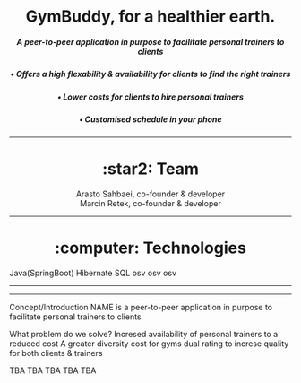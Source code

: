 <h1 align="center"> GymBuddy, for a healthier earth. </h1>
<h5 align="center">A peer-to-peer application in purpose to facilitate personal trainers to clients</h5>
<h5 align="center">	• Offers a high flexability & availability for clients to find the right trainers</h5>
<h5 align="center">	• Lower costs for clients to hire personal trainers</h5>
<h5 align="center"> • Customised schedule in your phone</h5>

<hr>
  <h1 align="center"> :star2: Team  </h1>
  <p align="center">
      Arasto Sahbaei, co-founder & developer      <br />
      Marcin Retek, co-founder & developer   </p>
<hr>
  <h1 align="center"> :computer: Technologies  </h1>
  Java(SpringBoot)
  Hibernate
  SQL
  osv
  osv
  osv
<hr><hr>

Concept/Introduction
NAME is a peer-to-peer application in purpose to facilitate personal trainers to clients

What problem do we solve?
Incresed availability of personal trainers to a reduced cost
A greater diversity
cost for gyms
dual rating to increse quality for both clients & trainers

TBA TBA TBA TBA TBA
